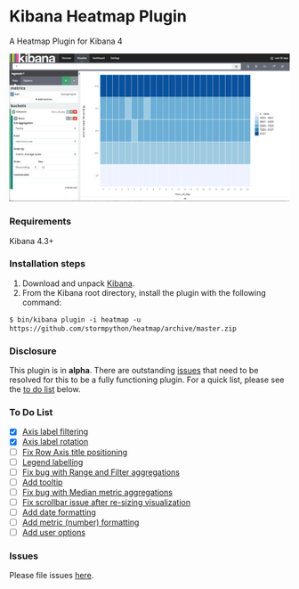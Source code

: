 # Kibana Heatmap Plugin
A Heatmap Plugin for Kibana 4

![Kibana Heatmap](heatmap.png)

### Requirements
Kibana 4.3+

### Installation steps
1. Download and unpack [Kibana](https://www.elastic.co/downloads/kibana).
2. From the Kibana root directory, install the plugin with the following command:

```
$ bin/kibana plugin -i heatmap -u https://github.com/stormpython/heatmap/archive/master.zip
```

### Disclosure
This plugin is in **alpha**. There are outstanding [issues](https://github.com/stormpython/heatmap/issues) that need to be resolved for this to be a fully functioning plugin. For a quick list, please see the [to do list](#to-do-list) below.

### To Do List
- [x] [Axis label filtering](https://github.com/stormpython/heatmap/issues/1)
- [x] [Axis label rotation](https://github.com/stormpython/heatmap/issues/2)
- [ ] [Fix Row Axis title positioning](https://github.com/stormpython/heatmap/issues/3)
- [ ] [Legend labelling](https://github.com/stormpython/heatmap/issues/4)
- [ ] [Fix bug with Range and Filter aggregations](https://github.com/stormpython/heatmap/issues/5)
- [ ] [Add tooltip](https://github.com/stormpython/heatmap/issues/6)
- [ ] [Fix bug with Median metric aggregations](https://github.com/stormpython/heatmap/issues/7)
- [ ] [Fix scrollbar issue after re-sizing visualization](https://github.com/stormpython/heatmap/issues/8)
- [ ] [Add date formatting](https://github.com/stormpython/heatmap/issues/9)
- [ ] [Add metric (number) formatting](https://github.com/stormpython/heatmap/issues/10)
- [ ] [Add user options](https://github.com/stormpython/heatmap/issues/11)

### Issues
Please file issues [here](https://github.com/stormpython/heatmap/issues).

